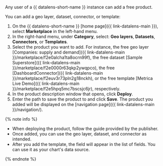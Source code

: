 Any user of a {{ datalens-short-name }} instance can add a free product.

You can add a geo layer, dataset, connector, or template:

1. On the {{ datalens-short-name }} [home page]({{ link-datalens-main }}), select **Marketplace** in the left-hand menu.
1. In the right-hand menu, under **Category**, select: **Geo layers**, **Datasets**, **Connectors**, or **Templates**.
1. Select the product you want to add. For instance, the free geo layer [Companies: supply and demand]({{ link-datalens-main }}/marketplace/f2e0alcha1ta8ocrn99f), the free dataset [Sample Superstore]({{ link-datalens-main }}/marketplace/f2e0000r63qkp2ywqpco), the free [DashboardConnector]({{ link-datalens-main }}/marketplace/f2euv3r73pln2g18nckh), or the free template [Metrica Live Demo]({{ link-datalens-main }}/marketplace/f2e5hpq5mc7bscsjc6jr), respectively.
1. In the product description window that opens, click **Deploy**.
1. Enter the path to save the product to and click **Save**. The product you added will be displayed on the [navigation page]({{ link-datalens-main }}/navigation/).

{% note info %}

* When deploying the product, follow the guide provided by the publisher.
* Once added, you can use the geo layer, dataset, and connector as intended.
* After you add the template, the field will appear in the list of fields. You can use it as your chart's data source.

{% endnote %}
